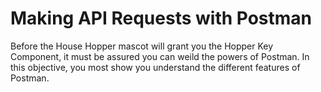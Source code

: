 # Making API Requests with Postman

Before the House Hopper mascot will grant you the Hopper Key Component, it must be assured you can weild the powers of Postman. In this objective, you most show you understand the different features of Postman.